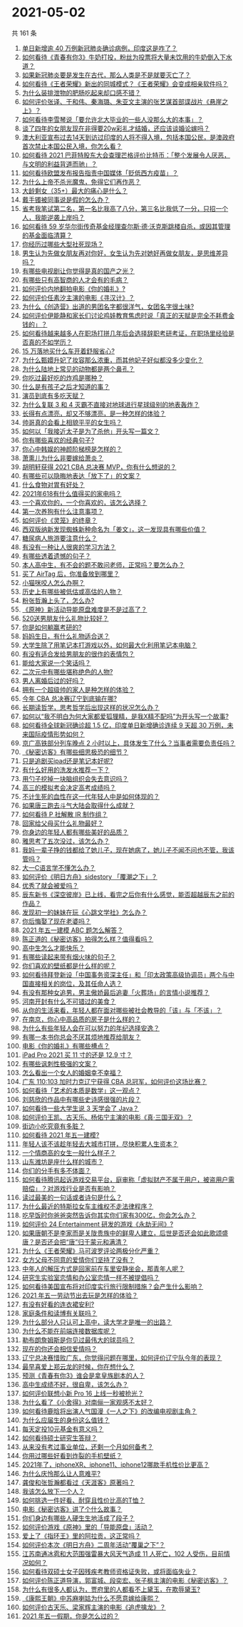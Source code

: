 # 2021-05-02

共 161 条

<!-- BEGIN -->
<!-- 最后更新时间 Sun May 02 2021 21:14:31 GMT+0800 (China Standard Time) -->

1. [单日新增逾 40 万例新冠肺炎确诊病例，印度这是咋了？](https://www.zhihu.com/question/457388433)
2. [如何看待《青春有你3》牛奶打投，粉丝为投票将大量未饮用的牛奶倒入下水道？](https://www.zhihu.com/question/457119531)
3. [如果新冠肺炎要是发生在古代，那么人类是不是就要灭亡了？](https://www.zhihu.com/question/386034997)
4. [如何看待《王者荣耀》新出的同城模式？《王者荣耀》会变成相亲软件吗？](https://www.zhihu.com/question/457261841)
5. [为什么装排泄物的肥肠吃起来却口感不错？](https://www.zhihu.com/question/344215207)
6. [如何评价张译、于和伟、秦海璐、朱亚文主演的张艺谋首部谍战片《悬崖之上》？](https://www.zhihu.com/question/353797140)
7. [如何看待李雪琴说「要允许北大毕业的一些人没那么大的本事」？](https://www.zhihu.com/question/457408234)
8. [谈了四年的女朋友现在非得要20w彩礼才结婚，还应该谈婚论嫁吗？](https://www.zhihu.com/question/445096763)
9. [澳大利亚宣布过去14天到访过印度的人将不得入境，包括本国公民，是澳政府首次禁止本国公民入境，你怎么看？](https://www.zhihu.com/question/457378118)
10. [如何看待 2021
    巴菲特股东大会查理芒格评价比特币：「整个发展令人厌恶，与文明的利益背道而驰」？](https://www.zhihu.com/question/457486880)
11. [如何看待欧盟发布报告指责中国媒体「贬低西方疫苗」？](https://www.zhihu.com/question/457156068)
12. [为什么上帝不杀光魔鬼，免得它们再作恶？](https://www.zhihu.com/question/64073160)
13. [大龄剩女（35+）最大的痛心是什么？](https://www.zhihu.com/question/440901341)
14. [戴手镯被同事说是假的怎么办？](https://www.zhihu.com/question/451834381)
15. [省考我笔试第二名，第一名比我高了八分，第三名比我低了一分，只招一个人，我能逆袭上岸吗？](https://www.zhihu.com/question/325465519)
16. [如何看待 59
    岁华尔街传奇基金经理查尔斯·德·沃克斯跳楼自杀，或因其管理的基金面临清算？](https://www.zhihu.com/question/457186328)
17. [你经历过哪些大型社死现场？](https://www.zhihu.com/question/439032546)
18. [男生认为先做女朋友再对你好，女生认为先对她好再做女朋友，是思维差异吗？](https://www.zhihu.com/question/456831567)
19. [有哪些电视剧让你觉得是真的国产之光？](https://www.zhihu.com/question/441124825)
20. [有哪些只有高智商的人才会有的毛病？](https://www.zhihu.com/question/301999320)
21. [如何评价内地翻拍电影《你的婚礼》?](https://www.zhihu.com/question/374474502)
22. [如何评价任素汐主演的电影《寻汉计》？](https://www.zhihu.com/question/452124896)
23. [为什么《创造营》出道的男团名字都很洋气，女团名字很土味?](https://www.zhihu.com/question/456581591)
24. [如何评价伊能静和家长们讨论鸡娃教育焦虑时说「真正的天赋是完全不耗费金钱的」？](https://www.zhihu.com/question/457456468)
25. [如何看待越来越多人在职场打拼几年后会选择辞职考研考证，在职场里经验是否真的不如学历？](https://www.zhihu.com/question/457426657)
26. [15 万落地买什么车开着舒服省心?](https://www.zhihu.com/question/441839447)
27. [为什么甄嬛升妃了妆容那么浓重，而其他妃子好似都没多少变化？](https://www.zhihu.com/question/457149850)
28. [为什么陆地上常见的动物都是两个鼻孔？](https://www.zhihu.com/question/456066433)
29. [你吃过最好吃的炸鸡是哪种？](https://www.zhihu.com/question/21348636)
30. [什么是有孩子之后才知道的事？](https://www.zhihu.com/question/456245328)
31. [演员到底有多吃天赋？](https://www.zhihu.com/question/443350396)
32. [为什么复联 3 和 4 灭霸不直接对地球进行星球级别的地表轰炸？](https://www.zhihu.com/question/456909902)
33. [长得有点漂亮，却又不够漂亮，是一种怎样的体验？](https://www.zhihu.com/question/64018902)
34. [帅哥真的会看上相貌平平的女生吗？](https://www.zhihu.com/question/384512378)
35. [如何以「我接近太子是为了杀他」开头写一篇文？](https://www.zhihu.com/question/420183279)
36. [你有哪些喜欢的经典句子?](https://www.zhihu.com/question/454670833)
37. [你心中韩娱的神颜阶梯榜是怎样的？](https://www.zhihu.com/question/453629531)
38. [萧熏儿为什么非要嫁给萧炎？](https://www.zhihu.com/question/448033860)
39. [胡明轩获得 2021 CBA 总决赛 MVP，你有什么想说的？](https://www.zhihu.com/question/457457002)
40. [有哪些可以隐晦地表达「放下了」的文案？](https://www.zhihu.com/question/454283104)
41. [什么食物对胃有好处？](https://www.zhihu.com/question/452782482)
42. [2021年618有什么值得买的家电吗？](https://www.zhihu.com/question/455683881)
43. [一个喜欢你的，一个你喜欢的，该怎么选择？](https://www.zhihu.com/question/457171344)
44. [第一次养狗有什么注意事项？](https://www.zhihu.com/question/30965969)
45. [如何评价《灵笼》的终章？](https://www.zhihu.com/question/457072944)
46. [西双版纳新发现蜘蛛新种命名为「姜文」，这一发现具有哪些价值？](https://www.zhihu.com/question/457371552)
47. [糖尿病人旅游要注意什么？](https://www.zhihu.com/question/456984958)
48. [有没有一种让人很爽的学习方法？](https://www.zhihu.com/question/58772932)
49. [有哪些透着遗憾的句子？](https://www.zhihu.com/question/397959203)
50. [本人高中生，有不会的题不敢问老师，正常吗？要怎么办？](https://www.zhihu.com/question/448002468)
51. [买了 AirTag 后，你准备放到哪里？](https://www.zhihu.com/question/455714523)
52. [小猫咪咬人怎么办啊？](https://www.zhihu.com/question/454268318)
53. [历史上有哪些被低估或高估的人物？](https://www.zhihu.com/question/20775329)
54. [粉张哲瀚上头了，怎么办?](https://www.zhihu.com/question/456001309)
55. [《原神》新活动导能原盘难度是不是过高了？](https://www.zhihu.com/question/457275389)
56. [520送男朋友什么礼物比较好？](https://www.zhihu.com/question/321150247)
57. [你是如何躺赢考研的?](https://www.zhihu.com/question/452567524)
58. [妈妈生日，有什么礼物适合送？](https://www.zhihu.com/question/19591678)
59. [大学生除了用笔记本打游戏以外，如何最大化利用笔记本电脑？](https://www.zhihu.com/question/308214926)
60. [有没有适合发给男朋友的很作的表情包？](https://www.zhihu.com/question/403930549)
61. [能给大家说一个笑话吗？](https://www.zhihu.com/question/453580946)
62. [二次元中有哪些堪称绝色的人物?](https://www.zhihu.com/question/387651409)
63. [男人离婚后过的好吗？](https://www.zhihu.com/question/347515903)
64. [拥有一个超级帅的家人是种怎样的体验？](https://www.zhihu.com/question/62302912)
65. [今年 CBA 总决赛辽宁到底输在哪?](https://www.zhihu.com/question/457456260)
66. [长期读哲学，思考哲学后出现这样的状况怎么办？](https://www.zhihu.com/question/444004217)
67. [如何以“我不明白为何大家都爱狐狸精，是我X精不配吗”为开头写一个故事?](https://www.zhihu.com/question/443816329)
68. [如何看待全球新冠确诊超 1.5 亿，印度单日新增确诊连续 9 天超 30
    万例，未来国际疫情形势如何？](https://www.zhihu.com/question/457368252)
69. [京广高铁部分列车晚点 2
    小时以上，具体发生了什么？当事者需要负责任吗？](https://www.zhihu.com/question/457415431)
70. [《秘密访客》有哪些细思极恐的细节？](https://www.zhihu.com/question/457256716)
71. [只是追剧买ipad还是笔记本好呢?](https://www.zhihu.com/question/395124931)
72. [有什么好用的洗发水推荐一下？](https://www.zhihu.com/question/264733291)
73. [用勺子挖掉一块脑组织会失去意识吗？](https://www.zhihu.com/question/392867244)
74. [高三的模拟考会决定高考成绩吗？](https://www.zhihu.com/question/454776438)
75. [不计生死的血性在这一代年轻人中是如何体现的？](https://www.zhihu.com/question/455928947)
76. [如果唐三跑去斗气大陆会取得什么成就？](https://www.zhihu.com/question/457005456)
77. [如何看待 P 社解散 IR 制作组？](https://www.zhihu.com/question/457353372)
78. [回家给父母买什么礼物最好？](https://www.zhihu.com/question/19553791)
79. [你身边的年轻人都有哪些美好的品质？](https://www.zhihu.com/question/457128948)
80. [雅思考了五次没过，该怎么办？](https://www.zhihu.com/question/53456876)
81. [我妈一辈子挣的钱都给了她儿子，现在她病了，她儿子不闻不问也不管，我该管吗？](https://www.zhihu.com/question/457182672)
82. [大一C语言学不懂怎么办？](https://www.zhihu.com/question/453561643)
83. [如何评价《明日方舟》sidestory 「覆潮之下」？](https://www.zhihu.com/question/457437544)
84. [优秀了就会被爱吗？](https://www.zhihu.com/question/359757145)
85. [辰东新书《深空彼岸》已上线，看完之后你有什么感觉，能否超越辰东之前的作品？](https://www.zhihu.com/question/457375922)
86. [发现初一的妹妹在玩《心跳文学社》怎么办？](https://www.zhihu.com/question/457348681)
87. [你后悔娶了现在老婆吗？](https://www.zhihu.com/question/315457601)
88. [2021 年五一建模 ABC 题怎么解答？](https://www.zhihu.com/question/457372672)
89. [陈正道的《秘密访客》拍得怎么样？值得看吗？](https://www.zhihu.com/question/302455509)
90. [高中生怎么才能快乐？](https://www.zhihu.com/question/444888990)
91. [有哪些读起来带有烟火味的句子？](https://www.zhihu.com/question/306579669)
92. [你们喜欢的壁纸都是什么样的呢？](https://www.zhihu.com/question/450832983)
93. [如何看待拜登新设「中国事务资深主任」和「印太政策高级协调员」两个与中国直接相关的岗位，及其任命人选？](https://www.zhihu.com/question/439647733)
94. [有没有那种女追男，男主傲娇最后追妻「火葬场」的言情小说推荐？](https://www.zhihu.com/question/319718396)
95. [河南开封有什么不可错过的美食？](https://www.zhihu.com/question/38508976)
96. [从你的生活来看，年轻人都在面对哪些被社会教导的「该」与「不该」？](https://www.zhihu.com/question/457143615)
97. [在南京，你心中高品质的房子是什么样的？](https://www.zhihu.com/question/451564840)
98. [为什么有些年轻人会在可以努力的年纪选择安逸？](https://www.zhihu.com/question/457144755)
99. [有哪一本书你总会不厌其烦地推荐给朋友？](https://www.zhihu.com/question/456541643)
100. [电影《你的婚礼》有哪些槽点？](https://www.zhihu.com/question/457315770)
101. [iPad Pro 2021 买 11 寸的还是 12.9 寸？](https://www.zhihu.com/question/455715172)
102. [有哪些讽刺性极强的文案？](https://www.zhihu.com/question/442190842)
103. [怎么看出一个女人的婚姻幸不幸福？](https://www.zhihu.com/question/276812701)
104. [广东 110:103 加时力克辽宁获得 CBA
     总冠军，如何评价这场比赛？](https://www.zhihu.com/question/457433248)
105. [如何看待「艺术的本质是数学」这一观点？](https://www.zhihu.com/question/453012362)
106. [刘慈欣的作品中有哪些史诗感很强的片段？](https://www.zhihu.com/question/320983320)
107. [如何看待一些大学生说 3 天学会了 Java？](https://www.zhihu.com/question/66535555)
108. [如何评价王凯、古天乐、杨佑宁主演的电影《真·三国无双》？](https://www.zhihu.com/question/456766202)
109. [街边小吃究竟有多脏？](https://www.zhihu.com/question/275756508)
110. [如何看待 2021 年五一建模?](https://www.zhihu.com/question/457077323)
111. [年轻人该不该趁年轻去大城市打拼，尽快积累人生资本？](https://www.zhihu.com/question/457144259)
112. [一个情商高的女生一般什么样子？](https://www.zhihu.com/question/325303800)
113. [山东潍坊是座什么样的城市？](https://www.zhihu.com/question/27131303)
114. [你们的分手有多不体面？](https://www.zhihu.com/question/363689631)
115. [如何看待腾讯起诉游戏交易平台，庭审称「虚拟财产不属于用户，被盗用户需赔偿」？对游戏行业是否有影响？](https://www.zhihu.com/question/457298163)
116. [读过最美的一句话或者诗句是什么？](https://www.zhihu.com/question/455795683)
117. [为什么最近的特斯拉女车主维权不走法律程序？](https://www.zhihu.com/question/457223564)
118. [吃早饭时你爸爸突然告诉你其实你们家有300亿，你会怎么办？](https://www.zhihu.com/question/447823721)
119. [如何评价 24 Entertainment
     研发的游戏《永劫无间》?](https://www.zhihu.com/question/361077302)
120. [如果唐朝不是李家而是关陇贵族中的鲜卑人建立，后世是否还会如此歌颂盛唐？是否还会把“唐”归于蒙元和满清？](https://www.zhihu.com/question/40242155)
121. [为什么《王者荣耀》马可波罗评论两极分化严重？](https://www.zhihu.com/question/450563897)
122. [女方父母不同意的爱情你们坚持了没有？](https://www.zhihu.com/question/450741243)
123. [中年人的解压方式是回家前在车里安静坐会，那青年人呢？](https://www.zhihu.com/question/390992174)
124. [研究生实验室恋情和办公室恋情一样不被提倡吗？](https://www.zhihu.com/question/422926125)
125. [如何看待美国宣布将对印度实行旅行限制措施？会产生什么影响？](https://www.zhihu.com/question/457369354)
126. [2021 年五一劳动节出去玩是怎样的体验？](https://www.zhihu.com/question/454814759)
127. [有没有好看的连衣裙安利?](https://www.zhihu.com/question/371633748)
128. [家庭条件和读博有关联吗？](https://www.zhihu.com/question/447076124)
129. [为什么部分人只认可上高中，读大学才是唯一的出路？](https://www.zhihu.com/question/454929611)
130. [为什么不能在前端连接数据库呢？](https://www.zhihu.com/question/457087098)
131. [勒布朗詹姆斯是你见过最伟大的球员吗？](https://www.zhihu.com/question/437242038)
132. [现在的你还会相信爱情吗？](https://www.zhihu.com/question/455292387)
133. [辽宁总决赛惜败广东，你觉得问题在哪里，如何评价辽宁队今年的表现？](https://www.zhihu.com/question/457455834)
134. [最早喜爱上郑云龙的时候，你在想什么？](https://www.zhihu.com/question/454965660)
135. [预测《青春有你3》谁会是拿皇族剧本的人？](https://www.zhihu.com/question/442475543)
136. [高中生成绩不好，很自卑，该怎么办？](https://www.zhihu.com/question/454015933)
137. [如何评价联想小新 Pro 16 上线一秒被抢光？](https://www.zhihu.com/question/457352947)
138. [为什么看了《小舍得》对南俪一家观感不太好？](https://www.zhihu.com/question/456348765)
139. [如何看待鹿晗将出演人气国漫《一人之下》的改编电视剧主角？](https://www.zhihu.com/question/457280792)
140. [为什么应届生的身份这么值钱？](https://www.zhihu.com/question/296366864)
141. [每天定投10元基金有意义吗？](https://www.zhihu.com/question/400408500)
142. [如何看待硕士研究生答辩？](https://www.zhihu.com/question/317931767)
143. [从来没有考过事业单位，还剩一个月如何备考？](https://www.zhihu.com/question/351990894)
144. [你用过哪些好看到炸裂的手机壁纸？](https://www.zhihu.com/question/360400273)
145. [2021年了，iphoneXR、iphone11、iphone12哪款手机性价比更高？](https://www.zhihu.com/question/437168015)
146. [为什么庆怜那么让人意难平?](https://www.zhihu.com/question/456799483)
147. [龚俊和张哲瀚都看过《天涯客》原著吗？](https://www.zhihu.com/question/455307622)
148. [我该怎么放下一个人？](https://www.zhihu.com/question/447954221)
149. [如何挑选一件好看、耐穿且性价比高的T恤？](https://www.zhihu.com/question/404173699)
150. [电影《秘密访客》讲了个什么故事？](https://www.zhihu.com/question/457313735)
151. [你们身边有哪些人硬生生地活成了段子？](https://www.zhihu.com/question/52114382)
152. [如何评价游戏《原神》里的「导能原盘」活动？](https://www.zhihu.com/question/457259249)
153. [爱上了《指环王》里的阿拉贡，这正常吗？](https://www.zhihu.com/question/457230172)
154. [如何评价本次《明日方舟》二周年活动“覆巢之下”？](https://www.zhihu.com/question/457394249)
155. [江苏南通冰雹和大范围强雷暴大风天气造成 11 人死亡，102
     人受伤，目前情况如何？](https://www.zhihu.com/question/457376709)
156. [如何看待双硕士女子因残疾考教师资格证失败，或将面临失业？](https://www.zhihu.com/question/457095862)
157. [如何评价陈正道导演，郭富城、段奕宏、张子枫主演的电影《秘密访客》？](https://www.zhihu.com/question/404670407)
158. [为什么有很多人都认为，贾府里的人都看不上黛玉，在欺辱黛玉?](https://www.zhihu.com/question/457089903)
159. [《康熙王朝》中苏麻喇姑为什么不愿意嫁给康熙？](https://www.zhihu.com/question/300234602)
160. [如何评价古天乐、梁家辉主演的电影《追虎擒龙》？](https://www.zhihu.com/question/452349319)
161. [2021 年五一假期，你是怎么过的？](https://www.zhihu.com/question/457373821)

<!-- END -->
